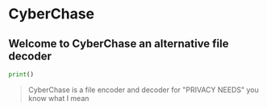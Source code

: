 # CyberChase
## Welcome to CyberChase an alternative file decoder

```Python
print()
```
> CyberChase is a file encoder and decoder for "PRIVACY NEEDS" you know what I mean
